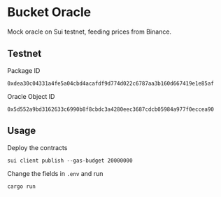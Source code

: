 # Bucket Oracle
Mock oracle on Sui testnet, feeding prices from Binance.

## Testnet
Package ID
```
0xdea30c04331a4fe5a04cbd4acafdf9d774d022c6787aa3b160d667419e1e85af
```
Oracle Object ID
```
0x5d552a9bd3162633c6990b8f8cbdc3a4280eec3687cdcb05984a977f0eccea90
```

## Usage
Deploy the contracts
```
sui client publish --gas-budget 20000000
```
Change the fields in `.env` and run
```
cargo run
```
